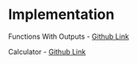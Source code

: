 # Implementation

Functions With Outputs - [Github Link](https://github.com/grandeurkoe/100-days-of-code-the-complete-python-pro-bootcamp/tree/67d5b176d9f88fb9f3dee3c00d6741302f5437d6/day-010-functions-with-outputs/functions-with-outputs)

Calculator - [Github Link](https://github.com/grandeurkoe/100-days-of-code-the-complete-python-pro-bootcamp/tree/67d5b176d9f88fb9f3dee3c00d6741302f5437d6/day-010-functions-with-outputs/calculator)